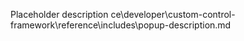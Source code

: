 Placeholder description ce\developer\custom-control-framework\reference\includes\popup-description.md